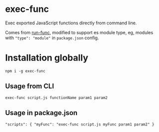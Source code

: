 # exec-func
Exec exported JavaScript functions directly from command line.

Comes from [run-func](https://github.com/DVLP/run-func), modified to support es module type, eg, modules with `"type": "module"` in `package.json` config.

# Installation globally

`npm i -g exec-func`

## Usage from CLI

`exec-func script.js functionName param1 param2`

## Usage in package.json

`"scripts": {
  "myFunc": "exec-func script.js myFunc param1 param2"
}`